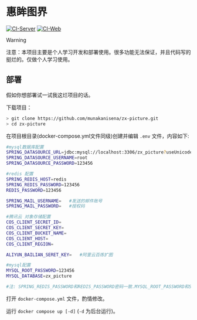 # 惠眸图界

[![CI-Server](https://github.com/munakanisena/zx-picture/workflows/CI-Server/badge.svg)](https://github.com/munakanisena/zx-picture/actions/workflows/CI-Server.yml)
[![CI-Web](https://github.com/munakanisena/zx-picture/workflows/CI-Web/badge.svg)](https://github.com/munakanisena/zx-picture/actions/workflows/CI-Web.yml)


> [!WARNING]
>
> 注意：本项目主要是个人学习开发和部署使用。很多功能无法保证，并且代码写的挺烂的。仅做个人学习使用。

## 部署

假如你想部署试一试我这烂项目的话。

下载项目：

```bash
> git clone https://github.com/munakanisena/zx-picture.git
> cd zx-picture
```

在项目根目录(docker-compose.yml文件同级)创建并编辑 `.env` 文件，内容如下:

```bash
#mysql数据库配置
SPRING_DATASOURCE_URL=jdbc:mysql://localhost:3306/zx_picture?useUnicode=true&characterEncoding=utf-8&useSSL=false&serverTimezone=Asia/Shanghai
SPRING_DATASOURCE_USERNAME=root
SPRING_DATASOURCE_PASSWORD=123456

#redis 配置
SPRING_REDIS_HOST=redis
SPRING_REDIS_PASSWORD=123456
REDIS_PASSWORD=123456

SPRING_MAIL_USERNAME= 	#发送的邮件账号
SPRING_MAIL_PASSWORD= 	#授权码

#腾讯云 对象存储配置
COS_CLIENT_SECRET_ID=
COS_CLIENT_SECRET_KEY=
COS_CLIENT_BUCKET_NAME=
COS_CLIENT_HOST=
COS_CLIENT_REGION=

ALIYUN_BAILIAN_SERET_KEY=	#阿里云百炼扩图

#mysql配置
MYSQL_ROOT_PASSWORD=123456
MYSQL_DATABASE=zx_picture

#注: SPRING_REDIS_PASSWORD和REDIS_PASSWORD密码一致.MYSQL_ROOT_PASSWORD和SPRING_DATASOURCE_PASSWORD需要一致
```

打开 `docker-compose.yml` 文件，酌情修改。

运行 `docker compose up [-d]` (`-d` 为后台运行)。